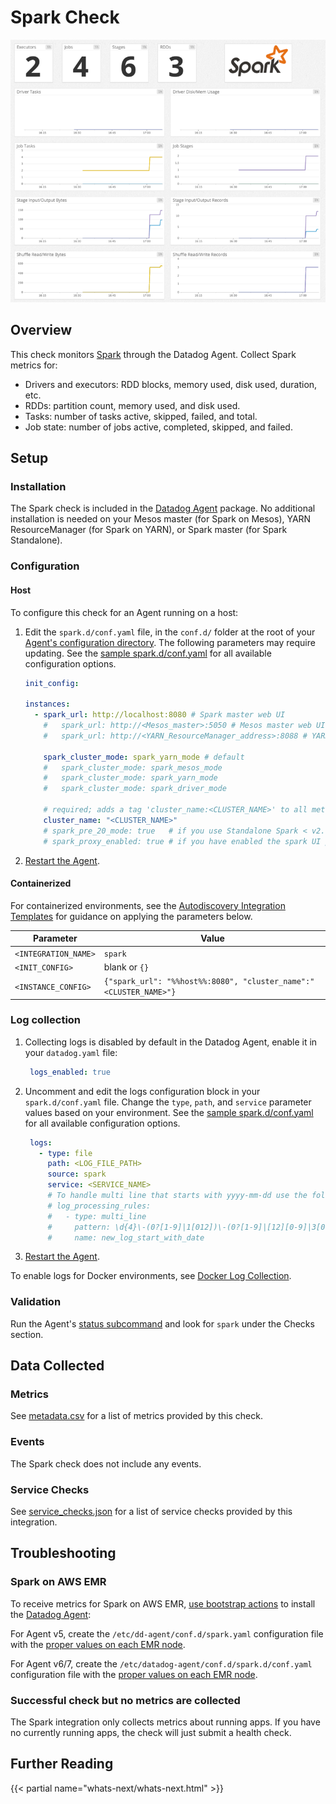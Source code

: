 # Spark Check

![Spark Graph][1]

## Overview

This check monitors [Spark][2] through the Datadog Agent. Collect Spark metrics for:

- Drivers and executors: RDD blocks, memory used, disk used, duration, etc.
- RDDs: partition count, memory used, and disk used.
- Tasks: number of tasks active, skipped, failed, and total.
- Job state: number of jobs active, completed, skipped, and failed.

## Setup

### Installation

The Spark check is included in the [Datadog Agent][3] package. No additional installation is needed on your Mesos master (for Spark on Mesos), YARN ResourceManager (for Spark on YARN), or Spark master (for Spark Standalone).

### Configuration

<!-- xxx tabs xxx -->
<!-- xxx tab "Host" xxx -->

#### Host

To configure this check for an Agent running on a host:

1. Edit the `spark.d/conf.yaml` file, in the `conf.d/` folder at the root of your [Agent's configuration directory][4]. The following parameters may require updating. See the [sample spark.d/conf.yaml][5] for all available configuration options.

   ```yaml
   init_config:

   instances:
     - spark_url: http://localhost:8080 # Spark master web UI
       #   spark_url: http://<Mesos_master>:5050 # Mesos master web UI
       #   spark_url: http://<YARN_ResourceManager_address>:8088 # YARN ResourceManager address

       spark_cluster_mode: spark_yarn_mode # default
       #   spark_cluster_mode: spark_mesos_mode
       #   spark_cluster_mode: spark_yarn_mode
       #   spark_cluster_mode: spark_driver_mode

       # required; adds a tag 'cluster_name:<CLUSTER_NAME>' to all metrics
       cluster_name: "<CLUSTER_NAME>"
       # spark_pre_20_mode: true   # if you use Standalone Spark < v2.0
       # spark_proxy_enabled: true # if you have enabled the spark UI proxy
   ```

2. [Restart the Agent][6].

<!-- xxz tab xxx -->
<!-- xxx tab "Containerized" xxx -->

#### Containerized

For containerized environments, see the [Autodiscovery Integration Templates][7] for guidance on applying the parameters below.

| Parameter            | Value                                                             |
| -------------------- | ----------------------------------------------------------------- |
| `<INTEGRATION_NAME>` | `spark`                                                           |
| `<INIT_CONFIG>`      | blank or `{}`                                                     |
| `<INSTANCE_CONFIG>`  | `{"spark_url": "%%host%%:8080", "cluster_name":"<CLUSTER_NAME>"}` |

<!-- xxz tab xxx -->
<!-- xxz tabs xxx -->

### Log collection

1. Collecting logs is disabled by default in the Datadog Agent, enable it in your `datadog.yaml` file:

      ```yaml
       logs_enabled: true
     ```

2. Uncomment and edit the logs configuration block in your `spark.d/conf.yaml` file. Change the `type`, `path`, and `service` parameter values based on your environment. See the [sample spark.d/conf.yaml][5] for all available configuration options.

      ```yaml
       logs:
         - type: file
           path: <LOG_FILE_PATH>
           source: spark
           service: <SERVICE_NAME>
           # To handle multi line that starts with yyyy-mm-dd use the following pattern
           # log_processing_rules:
           #   - type: multi_line
           #     pattern: \d{4}\-(0?[1-9]|1[012])\-(0?[1-9]|[12][0-9]|3[01])
           #     name: new_log_start_with_date
     ```

3. [Restart the Agent][6].

To enable logs for Docker environments, see [Docker Log Collection][8].

### Validation

Run the Agent's [status subcommand][9] and look for `spark` under the Checks section.

## Data Collected

### Metrics

See [metadata.csv][10] for a list of metrics provided by this check.

### Events

The Spark check does not include any events.

### Service Checks

See [service_checks.json][11] for a list of service checks provided by this integration.

## Troubleshooting

### Spark on AWS EMR

To receive metrics for Spark on AWS EMR, [use bootstrap actions][12] to install the [Datadog Agent][13]:

For Agent v5, create the `/etc/dd-agent/conf.d/spark.yaml` configuration file with the [proper values on each EMR node][14].

For Agent v6/7, create the `/etc/datadog-agent/conf.d/spark.d/conf.yaml` configuration file with the [proper values on each EMR node][14].

### Successful check but no metrics are collected

The Spark integration only collects metrics about running apps. If you have no currently running apps, the check will just submit a health check.

## Further Reading

{{< partial name="whats-next/whats-next.html" >}}

[1]: https://raw.githubusercontent.com/DataDog/integrations-core/master/spark/images/sparkgraph.png
[2]: https://spark.apache.org/
[3]: https://app.datadoghq.com/account/settings/agent/latest
[4]: https://docs.datadoghq.com/agent/guide/agent-configuration-files/#agent-configuration-directory
[5]: https://github.com/DataDog/integrations-core/blob/master/spark/datadog_checks/spark/data/conf.yaml.example
[6]: https://docs.datadoghq.com/agent/guide/agent-commands/#start-stop-and-restart-the-agent
[7]: https://docs.datadoghq.com/agent/kubernetes/integrations/
[8]: https://docs.datadoghq.com/agent/docker/log/
[9]: https://docs.datadoghq.com/agent/guide/agent-commands/#agent-status-and-information
[10]: https://github.com/DataDog/integrations-core/blob/master/spark/metadata.csv
[11]: https://github.com/DataDog/integrations-core/blob/master/spark/assets/service_checks.json
[12]: https://docs.aws.amazon.com/emr/latest/ManagementGuide/emr-plan-bootstrap.html
[13]: https://docs.datadoghq.com/agent/
[14]: https://docs.aws.amazon.com/emr/latest/ManagementGuide/emr-connect-master-node-ssh.html